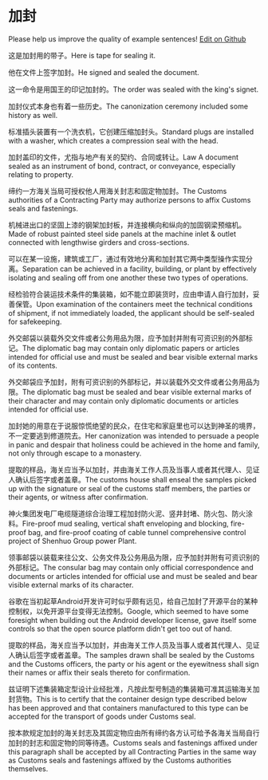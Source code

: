 # 加封

Please help us improve the quality of example sentences! [Edit on Github](https://github.com/jiyushe/jiyu-example-sentence-source/blob/main/chinese/jiafeng.md)

<p><span class="chinese">这是加封用的带子。</span><span class="english">Here is tape for sealing it.</span></p>

<p><span class="chinese">他在文件上签字加封。</span><span class="english">He signed and sealed the document.</span></p>

<p><span class="chinese">这一命令是用国王的印记加封的。</span><span class="english">The order was sealed with the king's signet.</span></p>

<p><span class="chinese">加封仪式本身也有着一些历史。</span><span class="english">The canonization ceremony included some history as well.</span></p>

<p><span class="chinese">标准插头装置有一个洗衣机，它创建压缩加封头。</span><span class="english">Standard plugs are installed with a washer, which creates a compression seal with the head.</span></p>

<p><span class="chinese">加封盖印的文件，尤指与地产有关的契约、合同或转让。</span><span class="english">Law A document sealed as an instrument of bond, contract, or conveyance, especially relating to property.</span></p>

<p><span class="chinese">缔约一方海关当局可授权他人用海关封志和固定物加封。</span><span class="english">The Customs authorities of a Contracting Party may authorize persons to affix Customs seals and fastenings.</span></p>

<p><span class="chinese">机械进出口的坚固上漆的钢架加封板，并连接横向和纵向的加固钢梁预缩机。</span><span class="english">Made of robust painted steel side panels at the machine inlet & outlet connected with lengthwise girders and cross-sections.</span></p>

<p><span class="chinese">可以在某一设施，建筑或工厂，通过有效地分离和加封其它两中类型操作实现分离。</span><span class="english">Separation can be achieved in a facility, building, or plant by effectively isolating and sealing off from one another these two types of operations.</span></p>

<p><span class="chinese">经检验符合装运技术条件的集装箱，如不能立即装货时，应由申请人自行加封，妥善保管。</span><span class="english">Upon examination of the containers meet the technical conditions of shipment, if not immediately loaded, the applicant should be self-sealed for safekeeping.</span></p>

<p><span class="chinese">外交邮袋以装载外交文件或者公务用品为限，应予加封并附有可资识别的外部标记。</span><span class="english">The diplomatic bag may contain only diplomatic papers or articles intended for official use and must be sealed and bear visible external marks of its contents.</span></p>

<p><span class="chinese">外交邮袋应予加封，附有可资识别的外部标记，并以装载外交文件或者公务用品为限。</span><span class="english">The diplomatic bag must be sealed and bear visible external marks of their character and may contain only diplomatic documents or articles intended for official use.</span></p>

<p><span class="chinese">加封她的用意在于说服惊慌绝望的民众，在住宅和家庭里也可以达到神圣的境界，不一定要逃到修道院去。</span><span class="english">Her canonization was intended to persuade a people in panic and despair that holiness could be achieved in the home and family, not only through escape to a monastery.</span></p>

<p><span class="chinese">提取的样品，海关应当予以加封，并由海关工作人员及当事人或者其代理人、见证人确认后签字或者盖章。</span><span class="english">The customs house shall enseal the samples picked up with the signature or seal of the customs staff members, the parties or their agents, or witness after confirmation.</span></p>

<p><span class="chinese">神火集团发电厂电缆隧道综合治理工程加封防火泥、竖井封堵、防火包、防火涂料。</span><span class="english">Fire-proof mud sealing, vertical shaft enveloping and blocking, fire-proof bag, and fire-proof coating of cable tunnel comprehensive control project of Shenhuo Group power Plant.</span></p>

<p><span class="chinese">领事邮袋以装载来往公文、公务文件及公务用品为限，应予加封并附有可资识别的外部标记。</span><span class="english">The consular bag may contain only official correspondence and documents or articles intended for official use and must be sealed and bear visible external marks of its character.</span></p>

<p><span class="chinese">谷歌在当初起草Android开发许可时似乎颇有远见，给自己加封了开源平台的某种控制权，以免开源平台变得无法控制。</span><span class="english">Google, which seemed to have some foresight when building out the Android developer license, gave itself some controls so that the open source platform didn't get too out of hand.</span></p>

<p><span class="chinese">提取的样品，海关应当予以加封，并由海关工作人员及当事人或者其代理人、见证人确认后签字或者盖章。</span><span class="english">The samples drawn shall be sealed by the Customs and the Customs officers, the party or his agent or the eyewitness shall sign their names or affix their seals thereto for confirmation.</span></p>

<p><span class="chinese">兹证明下述集装箱定型设计业经批准，凡按此型号制造的集装箱可准其运输海关加封货物。</span><span class="english">This is to certify that the container design type described below has been approved and that containers manufactured to this type can be accepted for the transport of goods under Customs seal.</span></p>

<p><span class="chinese">按本款规定加封的海关封志及其固定物应由所有缔约各方认可给予各海关当局自行加封的封志和固定物的同等待遇。</span><span class="english">Customs seals and fastenings affixed under this paragraph shall be accepted by all Contracting Parties in the same way as Customs seals and fastenings affixed by the Customs authorities themselves.</span></p>


